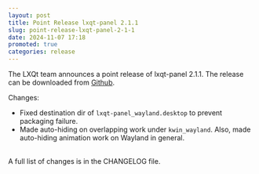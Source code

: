 ```yaml
---
layout: post
title: Point Release lxqt-panel 2.1.1
slug: point-release-lxqt-panel-2-1-1
date: 2024-11-07 17:18
promoted: true
categories: release
---
```

The LXQt team announces a point release of lxqt-panel 2.1.1.
The release can be downloaded from [Github](https://github.com/lxqt/lxqt-panel/releases).

Changes:

 * Fixed destination dir of `lxqt-panel_wayland.desktop` to prevent packaging failure.
 * Made auto-hiding on overlapping work under `kwin_wayland`. Also, made auto-hiding animation work on Wayland in general.


<br/>
A full list of changes is in the CHANGELOG file.
<br/>

